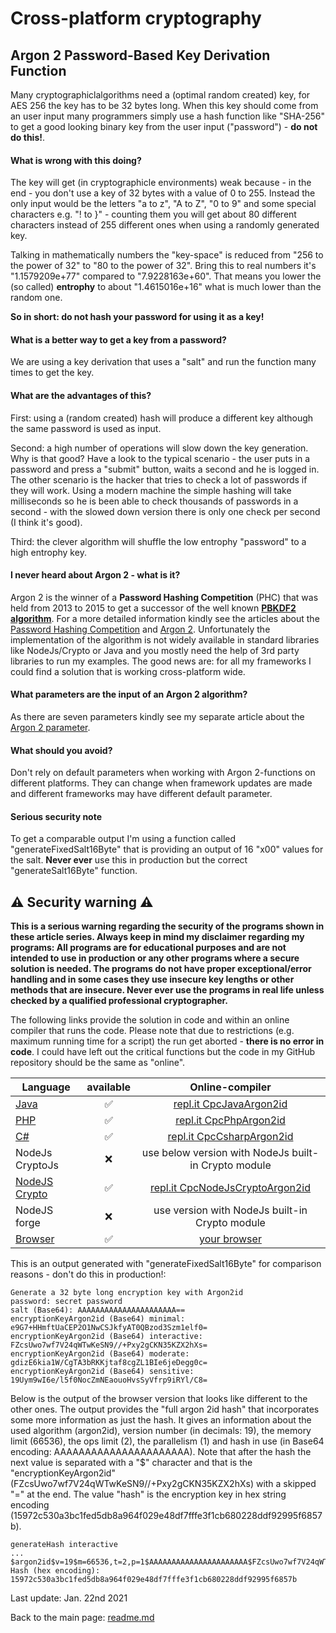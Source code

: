# Cross-platform cryptography

## Argon 2 Password-Based Key Derivation Function

Many cryptographiclalgorithms need a (optimal random created) key, for AES 256 the key has to be 32 bytes long. When this key should come from an user input many programmers simply use a hash function like "SHA-256" to get a good looking binary key from the user input ("password") - **do not do this!**.

#### What is wrong with this doing?

The key will get (in cryptographicle environments) weak because - in the end - you don't use a key of 32 bytes with a value of 0 to 255. Instead the only input would be the letters "a to z", "A to Z", "0 to 9" and some special characters e.g. "! to }" - counting them you will get about 80 different characters instead of 255 different ones when using a randomly generated key.

Talking in mathematically numbers the "key-space" is reduced from "256 to the power of 32" to "80 to the power of 32". Bring this to real numbers it's "1.1579209e+77" compared to "7.9228163e+60". That means you lower the (so called) **entrophy** to about "1.4615016e+16" what is much lower than the random one.

**So in short: do not hash your password for using it as a key!**

#### What is a better way to get a key from a password?

We are using a key derivation that uses a "salt" and run the function many times to get the key.

#### What are the advantages of this?

First: using a (random created) hash will produce a different key although the same password is used as input.

Second: a high number of operations will slow down the key generation. Why is that good? Have a look to the typical scenario - the user puts in a password and press a "submit" button, waits a second and he is logged in. The other scenario is the hacker that tries to check a lot of passwords if they will work. Using a modern machine the simple hashing will take milliseconds so he is been able to check thousands of passwords in a second - with the slowed down version there is only one check per second (I think it's good).

Third: the clever algorithm will shuffle the low entrophy "password" to a high entrophy key.

#### I never heard about Argon 2 - what is it?

Argon 2 is the winner of a **Password Hashing Competition** (PHC) that was held from 2013 to 2015 to get a successor of the well known [**PBKDF2 algorithm**](pbkdf2.md). For a more detailed information kindly see the articles about the [Password Hashing Competition](https://www.password-hashing.net//) and [Argon 2](https://www.password-hashing.net/#argon2). Unfortunately the implementation of the algorithm is not widely available in standard libraries like NodeJs/Crypto or Java and you mostly need the help of 3rd party libraries to run my examples. The good news are: for all my frameworks I could find a solution that is working cross-platform wide.

#### What parameters are the input of an Argon 2 algorithm?

As there are seven parameters kindly see my separate article about the [Argon 2 parameter](argon2_parameter.md).

#### What should you avoid?

Don't rely on default parameters when working with Argon 2-functions on different platforms. They can change when framework updates are made and different frameworks may have different default  parameter.

#### Serious security note

To get a comparable output I'm using a function called "generateFixedSalt16Byte" that is providing an output of 16 "x00" values for the salt. **Never ever** use this in production but the correct "generateSalt16Byte" function.

## :warning: Security warning :warning:

**This is a serious warning regarding the security of the programs shown in these article series.  Always keep in mind my disclaimer regarding my programs: All programs are for educational purposes and are not intended to use in production or any other programs where a  secure solution is needed. The programs do not have proper exceptional/error handling and in some cases they use insecure key lengths or other methods that are insecure. Never ever use the programs in real life unless checked by a qualified professional cryptographer.**

The following links provide the solution in code and within an online compiler that runs the code. Please note that due to restrictions (e.g. maximum running time for a script) the run get aborted - **there is no error in code**. I could have left out the critical functions but the code in my GitHub repository should be the same as "online".

| Language | available | Online-compiler
| ------ | :---: | :----: |
| [Java](../Argon2id/Argon2id.java) | :white_check_mark: | [repl.it CpcJavaArgon2id](https://repl.it/@javacrypto/CpcJavaArgon2id#Main.java/)
| [PHP](../Argon2id/Argon2id.php) | :white_check_mark: | [repl.it CpcPhpArgon2id](https://repl.it/@javacrypto/CpcPhpArgon2id#main.php/)
| [C#](../Argon2id/Argon2id.cs) | :white_check_mark: | [repl.it CpcCsharpArgon2id](https://repl.it/@javacrypto/CpcCsharpArgon2id#main.cs/)
| NodeJs CryptoJs | :x: | use below version with NodeJs built-in Crypto module
| [NodeJS Crypto](../Argon2id/Argon2idNodeJsCrypto.js) | :white_check_mark: | [repl.it CpcNodeJsCryptoArgon2id](https://repl.it/@javacrypto/CpcNodeJsCryptoArgon2id#index.js/)
| NodeJS forge | :x: | use version with NodeJs built-in Crypto module
| [Browser](../Argon2id/argon2id.html) | :white_check_mark: | [your browser](http://javacrypto.bplaced.net/cpcjs/argon2id/argon2id.html)

This is an output generated with "generateFixedSalt16Byte" for comparison reasons - don't do this in production!:

```plaintext
Generate a 32 byte long encryption key with Argon2id
password: secret password
salt (Base64): AAAAAAAAAAAAAAAAAAAAAA==
encryptionKeyArgon2id (Base64) minimal:     e9G7+HHmftUaCEP2O1NwCSJkfyAT0QBzod3Szm1elf0=
encryptionKeyArgon2id (Base64) interactive: FZcsUwo7wf7V24qWTwKeSN9//+Pxy2gCKN35KZX2hXs=
encryptionKeyArgon2id (Base64) moderate:    gdizE6kia1W/CgTA3bRKKjtaf8cgZL1BIe6jeDegg0c=
encryptionKeyArgon2id (Base64) sensitive:   19Uym9wI6e/l5f0NocZmNEaouoHvsSyVfrp9iRYl/C8=
```

Below is the output of the browser version that looks like different to the other ones. The output provides the "full argon 2id hash" that incorporates some more information as just the hash. It gives an information about the used algorithm (argon2id), version number (in decimals: 19), the memory limit (66536), the ops limit (2), the parallelism (1) and hash in use (in Base64 encoding: AAAAAAAAAAAAAAAAAAAAAA). Note that after the hash the next value is separated with a "$" character and that is the "encryptionKeyArgon2id" (FZcsUwo7wf7V24qWTwKeSN9//+Pxy2gCKN35KZX2hXs) with a skipped "=" at the end. The value "hash" is the encryption key in hex string encoding (15972c530a3bc1fed5db8a964f029e48df7fffe3f1cb680228ddf92995f6857b). 

```plaintext
generateHash interactive
...
$argon2id$v=19$m=66536,t=2,p=1$AAAAAAAAAAAAAAAAAAAAAA$FZcsUwo7wf7V24qWTwKeSN9//+Pxy2gCKN35KZX2hXs
Hash (hex encoding): 15972c530a3bc1fed5db8a964f029e48df7fffe3f1cb680228ddf92995f6857b
```

Last update: Jan. 22nd 2021

Back to the main page: [readme.md](../readme.md)